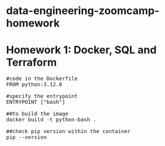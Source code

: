 # data-engineering-zoomcamp-homework
# Homework 1: Docker, SQL and Terraform
<pre>
#code in the Dockerfile
FROM python:3.12.8
  
#specify the entrypoint
ENTRYPOINT ["bash"]

##to build the image
docker build -t python-bash .

##check pip version within the container
pip --version

</pre>
